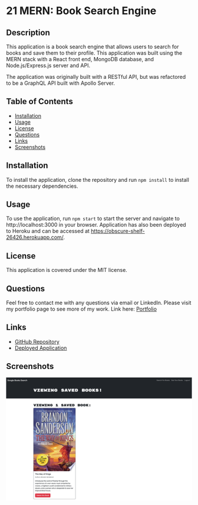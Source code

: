 # 21 MERN: Book Search Engine

## Description
This application is a book search engine that allows users to search for books and save them to their profile. This application was built using the MERN stack with a React front end, MongoDB database, and Node.js/Express.js server and API.

The application was originally built with a RESTful API, but was refactored to be a GraphQL API built with Apollo Server.

## Table of Contents
* [Installation](#installation)
* [Usage](#usage)
* [License](#license)
* [Questions](#questions)
* [Links](#links)
* [Screenshots](#screenshots)

## Installation
To install the application, clone the repository and run `npm install` to install the necessary dependencies.

## Usage
To use the application, run `npm start` to start the server and navigate to http://localhost:3000 in your browser.
Application has also been deployed to Heroku and can be accessed at https://obscure-shelf-26426.herokuapp.com/.

## License
This application is covered under the MIT license.

## Questions
Feel free to contact me with any questions via email or LinkedIn. Please visit my portfolio page to see more of my work. Link here: [Portfolio](https://dynamic-jalebi-584ef6.netlify.app)

## Links
* [GitHub Repository](https://github.com/ionscion/conditional-finality-21)
* [Deployed Application](https://obscure-shelf-26426.herokuapp.com/)

## Screenshots
![Screenshot of the application's homepage](./Assets/obscure-shelf-26426.herokuapp.com_saved.png)
